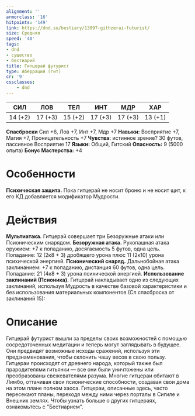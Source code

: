 ```yaml
---
alignment: ''
armorclass: '16'
hitpoints: '149'
link: https://dnd.su/bestiary/13097-githzerai-futurist/
size: Средняя
speed: '40'
tags:
- dnd
- существо
- бестиарий
title: Гитцерай футурист
type: Аберрация (гит)
cr: '9'
cssclasses:
    - dnd
---
```



| СИЛ | ЛОВ | ТЕЛ | ИНТ | МДР | ХАР |
|---|---|---|---|---|---|
| 14 (+2) | 17 (+3) | 15 (+2) | 17 (+3) | 17 (+3) | 13 (+1) |
**Спасброски** Сил +6, Лов +7, Инт +7, Мдр +7
**Навыки:** Восприятие +7, Магия +7, Проницательность +7
**Чувства:** истинное зрение? 30 футов, пассивное Восприятие 17
**Языки:** Общий, Гитский
**Опасность:** 9 (5000 опыта)
**Бонус Мастерства:** +4


# Особенности
**Психическая защита.** Пока гитцерай не носит броню и не носит щит, к его КД добавляется модификатор Мудрости.


# Действия
**Мультиатака.** Гитцерай совершает три Безоружные атаки или Псионическим снарядом.
**Безоружная атака.** Рукопашная атака оружием: +7 к попаданию, досягаемость 5 футов, одна цель. Попадание: 12 (2к8 + 3) дробящего урона плюс 11 (2к10) урона психической энергией.
**Псионический снаряд.** Дальнобойная атака заклинанием: +7 к попаданию, дистанция 60 футов, одна цель. Попадание: 21 (4к8 + 3) урона психической энергией.
**Использование заклинаний (Псионика).** Гитцерай накладывает одно из следующих заклинаний, используя Мудрость в качестве базовой характеристики и без использования материальных компонентов (Сл спасброска от заклинаний 15):


# Описание
Гитцерай футурист вышли за пределы своих возможностей с помощью сосредоточенных медитации и теперь могут заглядывать в будущее. Они предвидят возможные исходы сражений, используя эти предзнаменования, чтобы склонить чашу весов в свою пользу. Гитцераи происходят от древнего народа, который также был прародителями гитьянки — все они были уничтожены или преобразованы свежевателями разума. Многие гитцераи обитают в Лимбо, оттачивая свои псионические способности, создавая свои дома на этом плане полном хаоса. Гитцераи, описанные здесь, часто пересекают планы, переходя между ними через порталы в Сигиле и Внешних землях. Чтобы узнать больше о других гитцераях, ознакомьтесь с "Бестиарием".